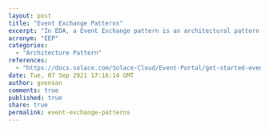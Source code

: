 ```yaml
---
layout: post
title: "Event Exchange Patterns"
excerpt: "In EDA, a Event Exchange pattern is an architectural pattern which describes how two different parts of an application, or different systems connect and communicate with each other using events."
acronym: "EEP"
categories:
  - "Architecture Pattern"
references:
  - "https://docs.solace.com/Solace-Cloud/Event-Portal/get-started-event-portal-user-scenario.htm"
date: Tue, 07 Sep 2021 17:16:14 GMT
author: gvensan
comments: true
published: true
share: true
permalink: event-exchange-patterns
---
```

